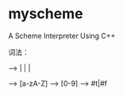 # myscheme
A Scheme Interpreter Using C++

词法：

<token> ——> <identifer> | <number> | <boolean> | <string>

<letter> ——> [a-zA-Z]
<digit> ——> [0-9]
<boolean> ——> #t|#f
